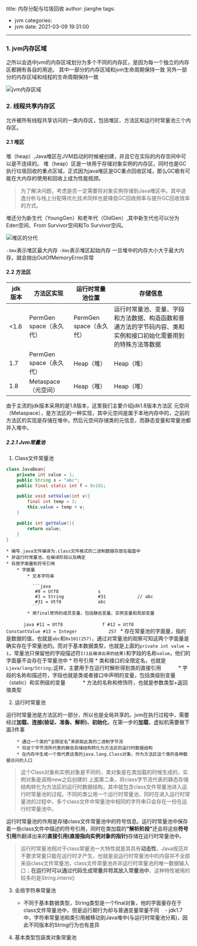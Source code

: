 title: 内存分配与垃圾回收
author: jianghe
tags:
  - jvm
categories:
  - jvm
date: 2021-03-09 19:31:00
---
### 1. jvm内存区域

之所以会选中jvm的内存区域划分为多个不同的内存区，是因为每一个独立的内存区都拥有各自的用途。
其中一部分的内存区域和jvm生命周期保持一致
另外一部分的内存区域和线程的生命周期保持一致

![jvm内存区域](/images/pasted-17.png)

### 2. 线程共享内存区

允许被所有线程共享访问的一类内存区，包括堆区、方法区和运行时常量池三个内存区。

#### 2.1 堆区
堆（heap）,Java堆区在JVM启动的时候被创建，并且它在实际的内存空间中可以是不连续的。
堆（heap）区是一块用于存储对象实例的内存区，同时也是GC执行垃圾回收的重点区域，正式因为java堆区是GC重点回收区域，那么GC极有可能在大内存的使用和回收上成为性能瓶颈。
> 为了解决问题，考虑是否一定需要将对象实例存储到Java堆区中。其中逃逸分析与栈上分配等优化技术同样也是降低GC回收频率与提升GC回收效率的方式。

堆还分为新生代（YoungGen）和老年代（OldGen）,其中新生代也可以分为Eden空间、From Survivor空间和To Survivor空间。

![堆区的分代](/images/pasted-18.png)

`-Xmx`表示堆区最大内存
`-Xms`表示堆区起始内存
一旦堆中的内存大小大于最大内存，就会抛出OutOfMemoryError异常

#### 2.2 方法区
| jdk版本 | 方法区实现  | 运行时常量池位置  |	存储信息	|
|  ----  | ----  | ----  | ----  |
| <1.6  | PermGen space（永久代） | PermGen space（永久代） | 运行时常量池、变量、字段和方法数据、构造函数和普通方法的字节码内容、类和实例和接口初始化需要用到的特殊方法等数据 |
| 1.7  | PermGen space（永久代） | Heap（堆） | Heap（堆） |
| 1.8  | Metaspace（元空间）	 | Heap（堆） | Heap（堆） |

由于主流的jdk版本采用的是1.8版本，这里我们主要介绍jdk1.8版本方法区
元空间（Metaspace），是方法区的一种实现，其中元空间是属于本地内存中的，之前的方法区的实现是存储在堆中。然后元空间存储类的元信息，而静态变量和常量池都并入堆中。

##### 2.2.1 Jvm常量池

1. Class文件常量池
```java
class JavaBean{
    private int value = 1;
    public String s = "abc";
    public final static int f = 0x101;

    public void setValue(int v){
        final int temp = 3;
        this.value = temp + v;
    }

    public int getValue(){
        return value;
    }
}
```
	* 编写.java文件编译为.class文件格式的二进制数据存放在磁盘中
	* 非运行时常量池，在编译阶段以及确定
	* 存放字面量和符号引用
		* 字面量
			* 文本字符串
            
              ```java
               #9 = Utf8               s
               #3 = String             #31            // abc
               #31 = Utf8              abc
              ```
			* 用final修饰的成员变量，包括静态变量、实例变量和局部变量
            
              ```java
              #11 = Utf8               f
              #12 = Utf8               ConstantValue
              #13 = Integer            257
              ```
			* 存在常量池的字面量，指的是数据的值，也就是`abc`和`0x101(257)`，通过对常量池的观察可知这两个字面量是确实存在于常量池的。而对于基本数据类型，也就是上面的`private int value = 1`，常量池只保留他的字段描述符`I(1反编译出来的结果)`和字段的名称`value`，他们的字面量不会存在于常量池中
		* 符号引用
			* 类和接口的全限定名，也就是`Ljava/lang/String;`这样，主要用于在运行时解析得到类的直接引用
            * 字段的名称和描述符，字段也就是类或者接口中声明的变量，包括类级别变量（static）和实例级的变量
            * 方法的名称和修饰符，也就是参数类型+返回值类型        

2. 运行时常量池

运行时常量池是方法区的一部分，所以也是全局共享的。jvm在执行过程中，需要经过<b>加载、连接(验证、准备、解析)、初始化</b>，在第一步的<b>加载</b>，虚拟机需要做下面3件事

	    * 通过一个类的“全限定名”来获取此类的二进制字节流
		* 将这个字节流所代表的静态存储结构转化为方法区的运行时数据结构
		* 在内存中生成一个类代表这类的java.lang.Class对象，作为方法区这个类的各种数据访问的入口

> 这个Class对象和实例对象是不同的，类对象是在类加载的时候生成的，实例对象是调用new之后创建的
上面第二条，将class字节流代表的静态存储结构转化为方法区的运行时数据结构，其中就包含class文件常量池进入运行时常量池的过程。不同的类公用一个运行时常量池，同时在进入运行时常量池的过程中，多个class文件中常量池中相同的字符串只会存在一份在运行时常量池中。


运行时常量池的作用是存储class文件常量池中的符号信息。运行时常量池中保存着一些class文件中描述的符号引用，同时在类加载的<b>“解析阶段”</b>还会将这些<b>符号引用</b>所翻译出来的<b>直接引用(直接指向实例对象的指针)</b>存储在运行时常量池中。

> 运行时常量池相对于class常量池一大特性就是其具有<b>动态性</b>，Java规范并不要求常量只能在运行时才产生，也就是说运行时常量池中的内容并不全部来自class文件常量池，class文件常量池并非运行时常量池的唯一数据输入口；<b>在运行时可以通过代码生成常量并将其放入常量池中</b>，这种特性被用的较多的是String.intern()

3. 全局字符串常量池

	- 不同于基本数据类型，String类型是一个final对象，他的字面量存在于class文件常量池中，但是运行期行为却与普通变量常量不同
    - jdk1.7中，字符串常量池和类引用被移动到Java堆中(与运行时常量池分离)，因此不同版本的String行为也有差异

4. 基本类型包装类对象常量池